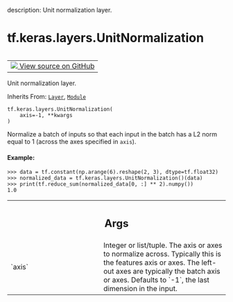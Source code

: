 description: Unit normalization layer.

<div itemscope itemtype="http://developers.google.com/ReferenceObject">
<meta itemprop="name" content="tf.keras.layers.UnitNormalization" />
<meta itemprop="path" content="Stable" />
<meta itemprop="property" content="__init__"/>
<meta itemprop="property" content="__new__"/>
</div>

# tf.keras.layers.UnitNormalization

<!-- Insert buttons and diff -->

<table class="tfo-notebook-buttons tfo-api nocontent" align="left">
<td>
  <a target="_blank" href="https://github.com/keras-team/keras/tree/v2.9.0/keras/layers/normalization/unit_normalization.py#L28-L77">
    <img src="https://www.tensorflow.org/images/GitHub-Mark-32px.png" />
    View source on GitHub
  </a>
</td>
</table>



Unit normalization layer.

Inherits From: [`Layer`](../../../tf/keras/layers/Layer.md), [`Module`](../../../tf/Module.md)

<pre class="devsite-click-to-copy prettyprint lang-py tfo-signature-link">
<code>tf.keras.layers.UnitNormalization(
    axis=-1, **kwargs
)
</code></pre>



<!-- Placeholder for "Used in" -->

Normalize a batch of inputs so that each input in the batch has a L2 norm
equal to 1 (across the axes specified in `axis`).

#### Example:



```
>>> data = tf.constant(np.arange(6).reshape(2, 3), dtype=tf.float32)
>>> normalized_data = tf.keras.layers.UnitNormalization()(data)
>>> print(tf.reduce_sum(normalized_data[0, :] ** 2).numpy())
1.0
```

<!-- Tabular view -->
 <table class="responsive fixed orange">
<colgroup><col width="214px"><col></colgroup>
<tr><th colspan="2"><h2 class="add-link">Args</h2></th></tr>

<tr>
<td>
`axis`
</td>
<td>
Integer or list/tuple. The axis or axes to normalize across. Typically
this is the features axis or axes. The left-out axes are typically the
batch axis or axes. Defaults to `-1`, the last dimension in
the input.
</td>
</tr>
</table>



